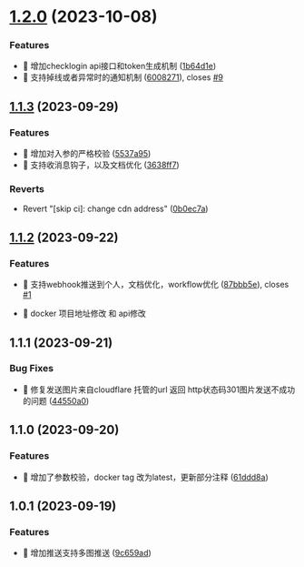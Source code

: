 
# [1.2.0](https://github.com/danni-cool/docker-wechatbot-webhook/compare/v1.1.3...v1.2.0) (2023-10-08)


### Features

* 🎸 增加checklogin api接口和token生成机制 ([1b64d1e](https://github.com/danni-cool/docker-wechatbot-webhook/commit/1b64d1e16eeb2c42697efb2137939d56ab605836))
* 🎸 支持掉线或者异常时的通知机制 ([6008271](https://github.com/danni-cool/docker-wechatbot-webhook/commit/6008271c983df75bbbdf326b3958f9264c708459)), closes [#9](https://github.com/danni-cool/docker-wechatbot-webhook/issues/9)



## [1.1.3](https://github.com/danni-cool/docker-wechatbot-webhook/compare/v1.1.2...v1.1.3) (2023-09-29)


### Features

* 🎸 增加对入参的严格校验 ([5537a95](https://github.com/danni-cool/docker-wechatbot-webhook/commit/5537a955fd1b747ef3c486beffac89b0a1c3d304))
* 🎸 支持收消息钩子，以及文档优化 ([3638ff7](https://github.com/danni-cool/docker-wechatbot-webhook/commit/3638ff7feb9de02fab5dfe4d90f7079bc884a387))


### Reverts

* Revert "[skip ci]: change cdn address" ([0b0ec7a](https://github.com/danni-cool/docker-wechatbot-webhook/commit/0b0ec7a32ad1f26498b6d7bd8b390d8260f8d69e))



## [1.1.2](https://github.com/danni-cool/docker-wechatbot-webhook/compare/v1.1.1...v1.1.2) (2023-09-22)


### Features

* 🎸 支持webhook推送到个人，文档优化，workflow优化 ([87bbb5e](https://github.com/danni-cool/docker-wechatbot-webhook/commit/87bbb5e42c48745b3a8a3001817c6391f3af9387)), closes [#1](https://github.com/danni-cool/docker-wechatbot-webhook/issues/1)

* 🧨 docker 项目地址修改 和 api修改

## 1.1.1 (2023-09-21)


### Bug Fixes

* 🐛 修复发送图片来自cloudflare 托管的url 返回 http状态码301图片发送不成功的问题 ([44550a0](https://github.com/danni-cool/docker-wechat-roomBot/commit/44550a030273a6dcc1b8b296ec8fcdf4f9202849))



## 1.1.0 (2023-09-20)


### Features

* 🎸 增加了参数校验，docker tag 改为latest，更新部分注释 ([61ddd8a](https://github.com/danni-cool/docker-wechat-roomBot/commit/61ddd8a163ac37f8383fe62c757724f393f87e45))



## 1.0.1 (2023-09-19)


### Features

* 🎸 增加推送支持多图推送 ([9c659ad](https://github.com/danni-cool/docker-wechat-roomBot/commit/9c659ad15e1365194df1a02560ef4307ed2ecae5))
